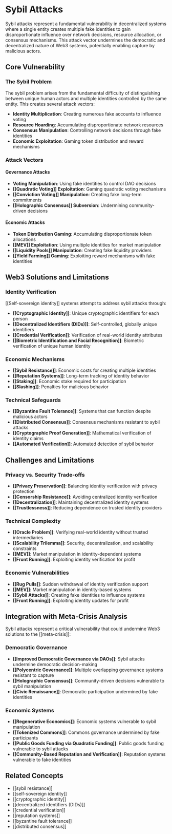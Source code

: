 # Sybil Attacks

Sybil attacks represent a fundamental vulnerability in decentralized systems where a single entity creates multiple fake identities to gain disproportionate influence over network decisions, resource allocation, or consensus mechanisms. This attack vector undermines the democratic and decentralized nature of Web3 systems, potentially enabling capture by malicious actors.

## Core Vulnerability

### The Sybil Problem
The sybil problem arises from the fundamental difficulty of distinguishing between unique human actors and multiple identities controlled by the same entity. This creates several attack vectors:

- **Identity Multiplication**: Creating numerous fake accounts to influence voting
- **Resource Hoarding**: Accumulating disproportionate network resources
- **Consensus Manipulation**: Controlling network decisions through fake identities
- **Economic Exploitation**: Gaming token distribution and reward mechanisms

### Attack Vectors

#### Governance Attacks
- **Voting Manipulation**: Using fake identities to control DAO decisions
- **[[Quadratic Voting]] Exploitation**: Gaming quadratic voting mechanisms
- **[[Conviction Voting]] Manipulation**: Creating fake long-term commitments
- **[[Holographic Consensus]] Subversion**: Undermining community-driven decisions

#### Economic Attacks
- **Token Distribution Gaming**: Accumulating disproportionate token allocations
- **[[MEV]] Exploitation**: Using multiple identities for market manipulation
- **[[Liquidity Pools]] Manipulation**: Creating fake liquidity providers
- **[[Yield Farming]] Gaming**: Exploiting reward mechanisms with fake identities

## Web3 Solutions and Limitations

### Identity Verification
[[Self-sovereign identity]] systems attempt to address sybil attacks through:
- **[[Cryptographic Identity]]**: Unique cryptographic identifiers for each person
- **[[Decentralized Identifiers (DIDs)]]**: Self-controlled, globally unique identifiers
- **[[Credential Verification]]**: Verification of real-world identity attributes
- **[[Biometric Identification and Facial Recognition]]**: Biometric verification of unique human identity

### Economic Mechanisms
- **[[Sybil Resistance]]**: Economic costs for creating multiple identities
- **[[Reputation Systems]]**: Long-term tracking of identity behavior
- **[[Staking]]**: Economic stake required for participation
- **[[Slashing]]**: Penalties for malicious behavior

### Technical Safeguards
- **[[Byzantine Fault Tolerance]]**: Systems that can function despite malicious actors
- **[[Distributed Consensus]]**: Consensus mechanisms resistant to sybil attacks
- **[[Cryptographic Proof Generation]]**: Mathematical verification of identity claims
- **[[Automated Verification]]**: Automated detection of sybil behavior

## Challenges and Limitations

### Privacy vs. Security Trade-offs
- **[[Privacy Preservation]]**: Balancing identity verification with privacy protection
- **[[Censorship Resistance]]**: Avoiding centralized identity verification
- **[[Decentralization]]**: Maintaining decentralized identity systems
- **[[Trustlessness]]**: Reducing dependence on trusted identity providers

### Technical Complexity
- **[[Oracle Problem]]**: Verifying real-world identity without trusted intermediaries
- **[[Scalability Trilemma]]**: Security, decentralization, and scalability constraints
- **[[MEV]]**: Market manipulation in identity-dependent systems
- **[[Front Running]]**: Exploiting identity verification for profit

### Economic Vulnerabilities
- **[[Rug Pulls]]**: Sudden withdrawal of identity verification support
- **[[MEV]]**: Market manipulation in identity-based systems
- **[[Sybil Attacks]]**: Creating fake identities to influence systems
- **[[Front Running]]**: Exploiting identity updates for profit

## Integration with Meta-Crisis Analysis

Sybil attacks represent a critical vulnerability that could undermine Web3 solutions to the [[meta-crisis]]:

### Democratic Governance
- **[[Improved Democratic Governance via DAOs]]**: Sybil attacks undermine democratic decision-making
- **[[Polycentric Governance]]**: Multiple overlapping governance systems resistant to capture
- **[[Holographic Consensus]]**: Community-driven decisions vulnerable to sybil manipulation
- **[[Civic Renaissance]]**: Democratic participation undermined by fake identities

### Economic Systems
- **[[Regenerative Economics]]**: Economic systems vulnerable to sybil manipulation
- **[[Tokenized Commons]]**: Commons governance undermined by fake participants
- **[[Public Goods Funding via Quadratic Funding]]**: Public goods funding vulnerable to sybil attacks
- **[[Community-Based Reputation and Verification]]**: Reputation systems vulnerable to fake identities

## Related Concepts
- [[sybil resistance]]
- [[self-sovereign identity]]
- [[cryptographic identity]]
- [[decentralized identifiers (DIDs)]]
- [[credential verification]]
- [[reputation systems]]
- [[byzantine fault tolerance]]
- [[distributed consensus]]
